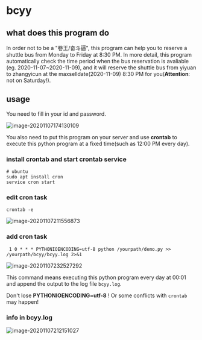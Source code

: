 # bcyy
## what does this program do
In order not to be a "卷王/奋斗逼", this program can help you to reserve a shuttle bus from Monday to Friday at 8:30 PM. In more detail, this program automatically check the time period when the bus reservation is avaliable (eg. 2020-11-07~2020-11-09), and it will reserve the shuttle bus from yiyuan to zhangyicun at the maxselldate(2020-11-09) 8:30 PM for you(**Attention**: not on Saturday!).

## usage
You need to fill in your id and password.

![image-20201107174130109](https://gitee.com/oluoluo/typoraImage/raw/master/img/image-20201107174130109.png)

You also need to put this program on your server and use **crontab** to execute this python program at a fixed time(such as 12:00 PM every day).

### install crontab and start crontab service

```shell
# ubuntu
sudo apt install cron
service cron start
```

### edit cron task

```shell
crontab -e
```

![image-20201107211556873](https://gitee.com/oluoluo/typoraImage/raw/master/img/image-20201107211556873.png)

### add cron task

```shell
 1 0 * * * PYTHONIOENCODING=utf-8 python /yourpath/demo.py >> /yourpath/bcyy/bcyy.log 2>&1
```

![image-20201107232527292](https://gitee.com/oluoluo/typoraImage/raw/master/img/image-20201107232527292.png)

This command means executing this python program every day at 00:01 and append the output to the log file `bcyy.log`.

Don't lose **PYTHONIOENCODING=utf-8** ! Or some conflicts with `crontab` may happen!

### info in bcyy.log

![image-20201107212151027](https://gitee.com/oluoluo/typoraImage/raw/master/img/image-20201107212151027.png)
